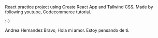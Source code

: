 React practice project using Create React App and Tailwind CSS.  Made by following youtube, Codecommerce tutorial.

:-)

Andrea Hernandez Bravo, Hola mi amor.  Estoy pensando de ti.
